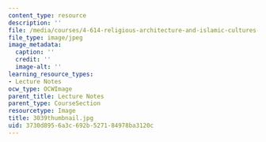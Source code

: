 ```yaml
---
content_type: resource
description: ''
file: /media/courses/4-614-religious-architecture-and-islamic-cultures-fall-2002/3730d8956a3c692b527184978ba3120c_3039thumbnail.jpg
file_type: image/jpeg
image_metadata:
  caption: ''
  credit: ''
  image-alt: ''
learning_resource_types:
- Lecture Notes
ocw_type: OCWImage
parent_title: Lecture Notes
parent_type: CourseSection
resourcetype: Image
title: 3039thumbnail.jpg
uid: 3730d895-6a3c-692b-5271-84978ba3120c
---
```

